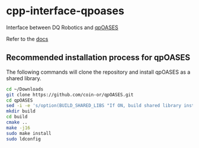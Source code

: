 # cpp-interface-qpoases 
Interface between DQ Robotics and [qpOASES](https://github.com/coin-or/qpOASES)

Refer to the [docs](https://dqroboticsgithubio.readthedocs.io/en/latest/installation/cpp.html)

## Recommended installation process for qpOASES

The following commands will clone the repository and install qpOASES as a shared library.

```bash
cd ~/Downloads
git clone https://github.com/coin-or/qpOASES.git
cd qpOASES
sed -i -e 's/option(BUILD_SHARED_LIBS "If ON, build shared library instead of static" OFF)/option(BUILD_SHARED_LIBS "If ON, build shared library instead of static" ON)/g' CMakeLists.txt
mkdir build
cd build
cmake ..
make -j16
sudo make install
sudo ldconfig
```
